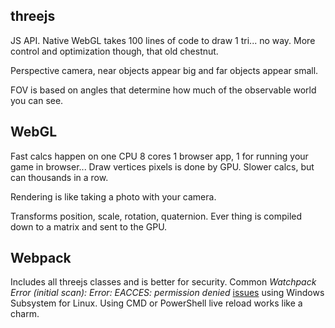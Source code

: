 ## threejs
JS API. Native WebGL takes 100 lines of code to draw 1 tri... no way. More control and optimization though, that old chestnut.

Perspective camera, near objects appear big and far objects appear small.

FOV is based on angles that determine how much of the observable world you can see.

## WebGL
Fast calcs happen on one CPU 8 cores 1 browser app, 1 for running your game in browser...
Draw vertices pixels is done by GPU. Slower calcs, but can thousands in a row. 

Rendering is like taking a photo with your camera.

Transforms position, scale, rotation, quaternion. Ever thing is compiled down to a matrix and sent to the GPU.

## Webpack
Includes all threejs classes and is better for security.
Common *Watchpack Error (initial scan): Error: EACCES: permission denied* [issues](https://github.com/webpack/webpack-dev-server/issues/2809) using Windows Subsystem for Linux. Using CMD or PowerShell live reload works like a charm.
